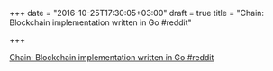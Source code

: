 +++
date = "2016-10-25T17:30:05+03:00"
draft = true
title = "Chain: Blockchain implementation written in Go  #reddit"

+++

<p><a href="https://t.co/yvHIiAsdTf">Chain: Blockchain implementation written in Go  #reddit</a></p>

